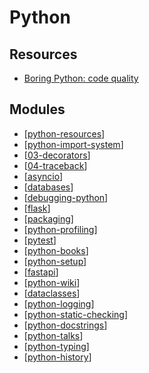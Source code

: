 # Python

Resources
---

- [Boring Python: code quality][1]

<!-- Links -->
[1]: https://www.b-list.org/weblog/2022/dec/19/boring-python-code-quality/

<!-- Links end -->


Modules
---
- [[python-resources]]
- [[python-import-system]]
- [[03-decorators]]
- [[04-traceback]]
- [[asyncio]]
- [[databases]]
- [[debugging-python]]
- [[flask]]
- [[packaging]]
- [[python-profiling]]
- [[pytest]]
- [[python-books]]
- [[python-setup]]
- [[fastapi]]
- [[python-wiki]]
- [[dataclasses]]
- [[python-logging]]
- [[python-static-checking]]
- [[python-docstrings]]
- [[python-talks]]
- [[python-typing]]
- [[python-history]]

[//begin]: # "Autogenerated link references for markdown compatibility"
[python-resources]: python-resources.md "Python Resources"
[python-import-system]: python-import-system/python-import-system.md "Python Import System"
[03-decorators]: 03-decorators.md "Decorators"
[04-traceback]: 04-traceback.md "Traceback"
[asyncio]: asyncio/asyncio.md "Asyncio"
[databases]: databases/databases.md "Databases with Python"
[debugging-python]: debugging/debugging-python.md "Debugging Python"
[flask]: flask/flask.md "Flask"
[packaging]: packaging/packaging.md "Packaging"
[python-profiling]: profiling/python-profiling.md "Python Profiling"
[pytest]: pytest/pytest.md "Pytest"
[python-books]: books/python-books.md "Python Books"
[python-setup]: setup/python-setup.md "Python Setup"
[fastapi]: fastapi/fastapi.md "FastAPI"
[python-wiki]: wiki/python-wiki.md "Python Wiki"
[dataclasses]: dataclasses.md "dataclasses"
[python-logging]: python-logging/python-logging.md "Python Logging"
[python-static-checking]: python-static-checking/python-static-checking.md "Python Static Checking"
[python-docstrings]: python-docstrings/python-docstrings.md "Python DocStrings"
[python-talks]: python-talks/python-talks.md "Python Talks"
[python-typing]: python-typing/python-typing.md "Python Typing"
[python-history]: python-history.md "Python History"
[//end]: # "Autogenerated link references"
